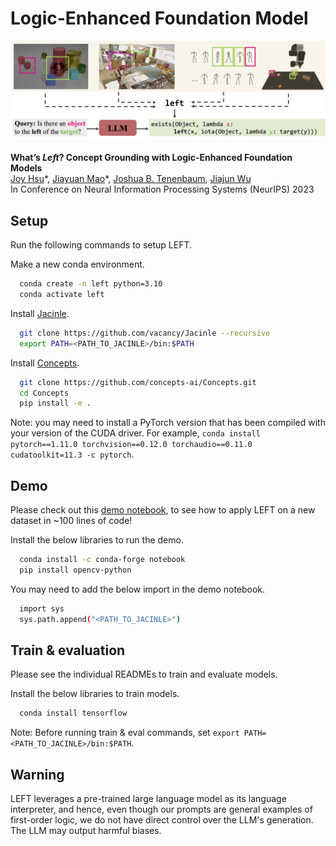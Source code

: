 # Logic-Enhanced Foundation Model


![figure](figure.png)
<br />
<br />
**What’s *Left*? Concept Grounding with Logic-Enhanced Foundation Models**
<br />
[Joy Hsu](http://web.stanford.edu/~joycj/)\*,
[Jiayuan Mao](http://jiayuanm.com/)\*,
[Joshua B. Tenenbaum](http://web.mit.edu/cocosci/josh.html),
[Jiajun Wu](https://jiajunwu.com/)
<br />
In Conference on Neural Information Processing Systems (NeurIPS) 2023
<br />

## Setup
Run the following commands to setup LEFT.

Make a new conda environment.
```bash
  conda create -n left python=3.10
  conda activate left
```

Install [Jacinle](https://github.com/vacancy/Jacinle).
```bash
  git clone https://github.com/vacancy/Jacinle --recursive
  export PATH=<PATH_TO_JACINLE>/bin:$PATH
```

Install [Concepts](https://github.com/concepts-ai/concepts).
```bash
  git clone https://github.com/concepts-ai/Concepts.git
  cd Concepts
  pip install -e .
```

Note: you may need to install a PyTorch version that has been compiled with your version of the CUDA driver. For example, `conda install pytorch==1.11.0 torchvision==0.12.0 torchaudio==0.11.0 cudatoolkit=11.3 -c pytorch`.

## Demo
Please check out this [demo notebook](starter-simple-shapes.ipynb), to see how to apply LEFT on a new dataset in ~100 lines of code! 

Install the below libraries to run the demo.
```bash
  conda install -c conda-forge notebook
  pip install opencv-python
```

You may need to add the below import in the demo notebook.
```bash
  import sys
  sys.path.append("<PATH_TO_JACINLE>")
```

## Train & evaluation
Please see the individual READMEs to train and evaluate models. 

Install the below libraries to train models.
```bash
  conda install tensorflow
```

Note: Before running train & eval commands, set `export PATH=<PATH_TO_JACINLE>/bin:$PATH`.

## Warning
LEFT leverages a pre-trained large language model as its language interpreter, and hence, even though our prompts are general examples of first-order logic, we do not have direct control over the LLM's generation. The LLM may output harmful biases.

